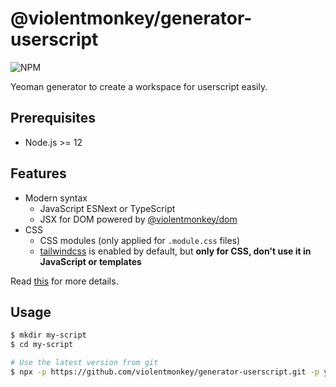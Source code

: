 # @violentmonkey/generator-userscript

![NPM](https://img.shields.io/npm/v/@violentmonkey/generator-userscript.svg)

Yeoman generator to create a workspace for userscript easily.

## Prerequisites

- Node.js >= 12

## Features

- Modern syntax
  - JavaScript ESNext or TypeScript
  - JSX for DOM powered by [@violentmonkey/dom](https://github.com/violentmonkey/vm-dom)
- CSS
  - CSS modules (only applied for `.module.css` files)
  - [tailwindcss](https://tailwindcss.com/) is enabled by default, but **only for CSS, don't use it in JavaScript or templates**

Read [this](https://violentmonkey.github.io/guide/using-modern-syntax/) for more details.

## Usage

```sh
$ mkdir my-script
$ cd my-script

# Use the latest version from git
$ npx -p https://github.com/violentmonkey/generator-userscript.git -p yo yo @violentmonkey/userscript
```
